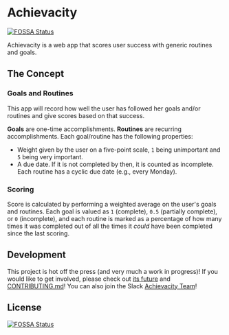 # Achievacity
[![FOSSA Status](https://app.fossa.io/api/projects/git%2Bgithub.com%2Fclabe45%2Fachievacity.svg?type=shield)](https://app.fossa.io/projects/git%2Bgithub.com%2Fclabe45%2Fachievacity?ref=badge_shield)

Achievacity is a web app that scores user success with generic routines and goals.

## The Concept
### Goals and Routines
This app will record how well the user has followed her goals and/or routines and give scores based on that success.

**Goals** are one-time accomplishments. **Routines** are recurring accomplishments. Each goal/routine has the following properties:
- Weight given by the user on a five-point scale, `1` being unimportant and `5` being very important.
- A due date. If it is not completed by then, it is counted as incomplete. Each routine has a cyclic due date (e.g., every Monday).

### Scoring
Score is calculated by performing a weighted average on the user's goals and routines. Each goal is valued as `1` (complete), `0.5` (partially complete), or `0` (incomplete), and each routine is marked as a percentage of how many times it was completed out of all the times it _could_ have been completed since the last scoring.

## Development
This project is hot off the press (and very much a work in progress)! If you would like to get involved, please check out [its future](.dev) and [CONTRIBUTING.md](CONTRIBUTING.md)! You can also join the Slack [Achievacity Team](https://join.slack.com/t/achievacity/shared_invite/enQtNDEyNjM2ODQ3OTIxLWVlOTYxOGNiODAwOWJmNGI3MDFlOWZlZWI5MGMxZTZjYmM4NGMzMmQyMzFjMWUzMGNkYzE0MmEyNjM3ZmQxMjA)!


## License
[![FOSSA Status](https://app.fossa.io/api/projects/git%2Bgithub.com%2Fclabe45%2Fachievacity.svg?type=large)](https://app.fossa.io/projects/git%2Bgithub.com%2Fclabe45%2Fachievacity?ref=badge_large)
